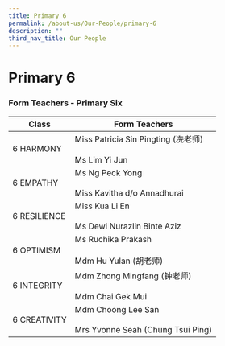 ```yaml
---
title: Primary 6
permalink: /about-us/Our-People/primary-6
description: ""
third_nav_title: Our People
---
```

# **Primary 6**

### Form Teachers - Primary Six

| Class 	| Form Teachers 	|
|---	|---	|
| 6 HARMONY 	| Miss   Patricia Sin Pingting (冼老师)<br>     <br>Ms Lim Yi Jun 	|
| 6 EMPATHY 	| Ms Ng Peck Yong<br>     <br>Miss Kavitha d/o Annadhurai 	|
| 6 RESILIENCE 	| Miss Kua Li En<br>     <br>Ms Dewi Nurazlin Binte Aziz  	|
| 6 OPTIMISM  	| Ms Ruchika Prakash<br>     <br>Mdm Hu Yulan (胡老师)   	|
| 6 INTEGRITY  	| Mdm Zhong Mingfang (钟老师)<br>     <br>Mdm Chai Gek Mui 	|
| 6 CREATIVITY  	| Mdm Choong Lee San<br>     <br>Mrs Yvonne Seah (Chung Tsui Ping) 	|